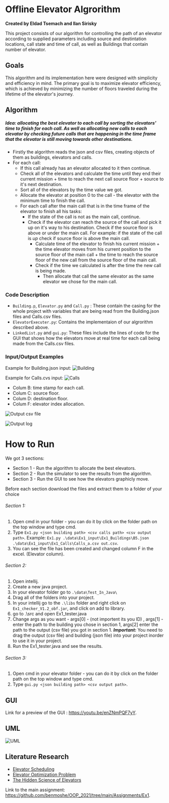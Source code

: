 # Offline Elevator Algrorithm
**Created by Eldad Tsemach and Ilan Sirisky**
 
This project consists of our algorithm for controlling the path of an elevator according to supplied parameters including source and destintation locations, call state and time of call, as well as Buildings that contain number of elevator.

## Goals
This algorithm and its implementation here were designed with simplicity and efficiency in mind.
The primary goal is to maximize elevator efficiency, which is achieved by minimizing the number of floors traveled during the lifetime of the elevator's journey.

## Algorithm
##### Idea: allocating the best elevator to each call by sorting the elevators'  time to finish for each call. As well as allocating new calls to each elevator by checking future calls that are happening in the time frame that the elevator is still moving towards other destinations.
- Firstly the algorithm reads the json and csv files, creating objects of them as buildings, elevators and calls.
- For each call:
    - If this call already has an elevator allocated to it then continue.
    - Check all of the elevators and calculate the time until they end their current mission + time to reach the next call source floor + source to it's next destination.
	- Sort all of the elevators by the time value we got.
	- Allocate the elevator at position 0 to the call - the elevator with the minimum time to finish the call.
	- For each call after the main call that is in the time frame of the elevator to finish all his tasks:
	   - If the state of the call is not as the main call, continue.
	   - Check if the elevator can reach the source of the call and pick it up on it's way to his destination. Check if the source floor is above or under the main call. For example: if the state of the call is *up* check if source floor is above the main call.
		    - Calculate time of the elevator to finish his current mission + the time elevator moves from his current position to the source floor of the main call + the time to reach the source floor of the new call from the source floor of the main call.
		    - Check if the time we calculated is after the time the new call is being made.
			    - Then allocate that call the same elevator as the same elevator we chose for the main call.

### Code Description
- `Building.p`, `Elevator.py` and `Call.py` : These contain the casing for the whole project with variables that are being read from the Building.json files and Calls.csv files.
- `ElevatorExecuter.py`: Contains the implementaion of our algrorithm described above.
- `LinkedList.py` and `gui.py`: These files include the lines of code for the GUI that shows how the elevators move at real time for each call being made from the Calls.csv files.

### Input/Output Examples
Example for Building.json input:
![Building](https://imgur.com/a/8lc7ZML)

Example for Calls.cvs input:
![Calls](https://imgur.com/a/dHXi3nB)
- Colum B: time stamp for each call.
- Colum C: source floor.
- Colum D: destination floor.
- Colum F: elevator index allocation.

![Output csv file](https://imgur.com/a/4NBM4kX)

![Output log](https://imgur.com/a/920pVRD)

# How to Run
We got 3 sections:
- Section 1 - Run the algorithm to allocate the best elevators.
- Section 2 - Run the simulator to see the results from the algorithm.
- Section 3 - Run the GUI to see how the elevators graphicly move.

Before each section download the files and extract them to a folder of your choice
###### Section 1:
1. Open cmd in your folder - you can do it by click on the folder path on the top window and type cmd.
2. Type `Ex1.py <json building path> <csv calls path> <csv output path>`.
Example: `Ex1.py .\data\Ex1_input\Ex1_Buildings\B5.json .\data\Ex1_input\Ex1_Calls\Calls_a.csv out.csv`.
3. You can see the <csv output> file has been created and changed column F in the excel. (Elevator column).

###### Section 2:
1. Open intellij.
2. Create a new java project.
3. In your elevator folder go to `.\data\Test_In_Java\`
4. Drag all of the folders into your project.
5. In your intellij go to the `.\libs` folder and right click on `Ex1_checker_V1.2_obf.jar`, and click on add to library.
6. go to .\src and open Ex1_tester.java
7. Change args as you want - args[0] - (not importent its you ID) , args[1] - enter the path to the building you chose in section 1, args[2] enter the path to the output (csv file) you got in section 1.
***Important:*** You need to drag the output (csv file) and building (json file) into your project inorder to use it in your project.
8. Run the Ex1_tester.java and see the results.

###### Section 3:
1. Open cmd in your elevator folder - you can do it by click on the folder path on the top window and type cmd.
2. Type `gui.py <json building path> <csv output path>`.

## GUI
Link for a preview of the GUI : https://youtu.be/enZNmPQF7yY.

## UML
![UML](https://imgur.com/a/YNxa3zJ)

## Literature Research
- [Elevator Scheduling](http://www.columbia.edu/~cs2035/courses/ieor4405.S13/p14.pdf)
- [Elevator Optimization Problem](https://towardsdatascience.com/elevator-optimization-in-python-73cab894ad30)
- [The Hidden Science of Elevators](https://www.popularmechanics.com/technology/infrastructure/a20986/the-hidden-science-of-elevators/)

Link to the main assignment: https://github.com/benmoshe/OOP_2021/tree/main/Assignments/Ex1.